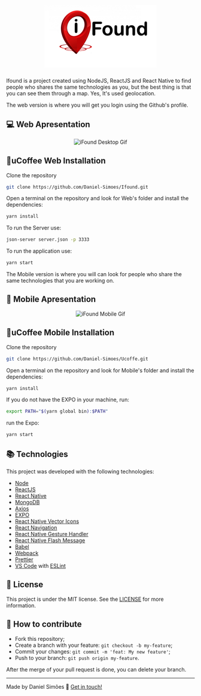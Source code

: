 <h1 align="center">
    <img alt="iFound" src="https://github.com/Daniel-Simoes/Ifound/blob/master/ifound.png" />
    <br>
</h1>

Ifound is a project created using NodeJS, ReactJS and React Native  to find people who shares the same technologies as you, but the best thing is that you can see them through a map. Yes, It's used geolocation.

The web version is where you will get you login using the Github's profile.


## 💻 Web Apresentation

<p align="center">
  <img alt="iFound Desktop Gif" src="https://github.com/Daniel-Simoes/Ifound/blob/master/ifoundDesktop.gif">
</p>

## :rocket:uCoffee Web Installation

Clone the repository

```bash
git clone https://github.com/Daniel-Simoes/Ifound.git
```

Open a terminal on the repository and look for Web's folder and install the dependencies:

```bash
yarn install
```

To run the Server use:

```bash
json-server server.json -p 3333
```

To run the application use:

```bash
yarn start
```

The Mobile version is where you will can look for people who share the same technologies that you are working on.


## 📱 Mobile Apresentation
<p align="center">
  <img alt="iFound Mobile Gif" src="https://github.com/Daniel-Simoes/Ifound/blob/master/ifoundMobile.gif">
</p>

## :rocket:uCoffee Mobile Installation

Clone the repository

```bash
git clone https://github.com/Daniel-Simoes/Ucoffe.git
```

Open a terminal on the repository and look for Mobile's folder and install the dependencies:

```bash
yarn install
```
If you do not have the EXPO in your machine, run:

```bash
export PATH="$(yarn global bin):$PATH"
```

run the Expo:

```bash
yarn start
```

## :books: Technologies

This project was developed with the following technologies:
- [Node](https://nodejs.org/en/)
- [ReactJS](https://facebook.github.io/react/)
- [React Native](https://facebook.github.io/react-native/)
- [MongoDB](https://www.mongodb.com/cloud/atlas/lp/try2?utm_source=google&utm_campaign=gs_emea_ireland_search_brand_atlas_desktop&utm_term=mongodb%20atlas&utm_medium=cpc_paid_search&utm_ad=e&gclid=Cj0KCQjw-r71BRDuARIsAB7i_QMdQuR_Zppfhv5WV95k-K3yOybr_muYHSZQni1ZCSLXmYCMoJ_3Pr0aAh8OEALw_wcB)
- [Axios](https://github.com/axios/axios)
- [EXPO](https://expo.io/)
- [React Native Vector Icons](https://github.com/oblador/react-native-vector-icons)
- [React Navigation](https://reactnavigation.org/)
- [React Native Gesture Handler](https://kmagiera.github.io/react-native-gesture-handler/docs/getting-started.html)
- [React Native Flash Message](https://www.npmjs.com/package/react-native-flash-message)
- [Babel](https://babeljs.io/)
- [Webpack](https://webpack.js.org/)
- [Prettier](https://prettier.io/)
- [VS Code](https://code.visualstudio.com/) with [ESLint](https://marketplace.visualstudio.com/items?itemName=dbaeumer.vscode-eslint)

## :memo: License

This project is under the MIT license. See the [LICENSE](https://github.com/giovanniantonaccio/Rocketshoes/blob/master/LICENSE) for more information.


## 🤔 How to contribute

- Fork this repository;
- Create a branch with your feature: `git checkout -b my-feature`;
- Commit your changes: `git commit -m 'feat: My new feature'`;
- Push to your branch: `git push origin my-feature`.

After the merge of your pull request is done, you can delete your branch.


---

Made by Daniel Simões :wave: [Get in touch!](https://www.linkedin.com/in/dan-sim%C3%B5es/)

